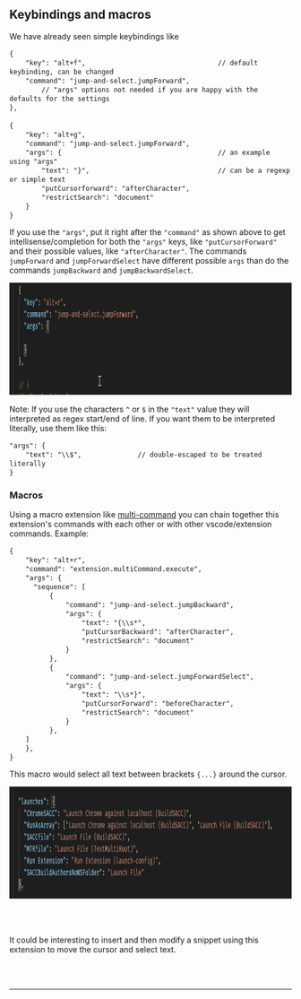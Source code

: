 ## Keybindings and macros

We have already seen simple keybindings like

```jsonc
{
	"key": "alt+f",          						// default keybinding, can be changed
	"command": "jump-and-select.jumpForward",
		// "args" options not needed if you are happy with the defaults for the settings
},

{
	"key": "alt+g",           
	"command": "jump-and-select.jumpForward",
	"args": {                         				// an example using "args"
		"text": "}",                    			// can be a regexp or simple text
		"putCursorforward": "afterCharacter",
		"restrictSearch": "document"
	}
}
```

If you use the `"args"`, put it right after the `"command"` as shown above to get intellisense/completion for both the `"args"` keys, like `"putCursorForward"` and their possible values, like `"afterCharacter"`.  The commands `jumpForward` and `jumpForwardSelect` have different possible `args` than do the commands `jumpBackward` and `jumpBackwardSelect`.  

<img src="https://github.com/ArturoDent/jump-and-select/blob/master/images/keybindingCompletions.gif?raw=true" width="850" height="200" alt="Intellisense completion for keybindings"/>

Note: If you use the characters `^` or `$` in the `"text"` value they will interpreted as regex start/end of line.  If you want them to be interpreted literally, use them like this:

```jsonc
"args": {                         				
	"text": "\\$",              // double-escaped to be treated literally
}
```

### Macros

Using a macro extension like [multi-command](https://marketplace.visualstudio.com/items?itemName=ryuta46.multi-command) you can chain together this extension's commands with each other or with other vscode/extension commands.  Example:

```jsonc
{
	"key": "alt+r",
	"command": "extension.multiCommand.execute",
	"args": {
	  "sequence": [
		  {
			  "command": "jump-and-select.jumpBackward",
			  "args": {
				  "text": "{\\s*",
				  "putCursorBackward": "afterCharacter",
				  "restrictSearch": "document"
			  }
		  },
		  {
			  "command": "jump-and-select.jumpForwardSelect",
			  "args": {
				  "text": "\\s*}",
				  "putCursorForward": "beforeCharacter",
				  "restrictSearch": "document"
			  }
		  },
  	]
	},
}
```

This macro would select all text between brackets `{...}` around the cursor.    

<img src="https://github.com/ArturoDent/jump-and-select/blob/master/images/macroSelectBrackets.gif?raw=true" width="900" height="200" alt="selecting between brackets macro demo"/> 
  
<br/><br/>

It could be interesting to insert and then modify a snippet using this extension to move the cursor and select text.  

<br/><br/>

-------------